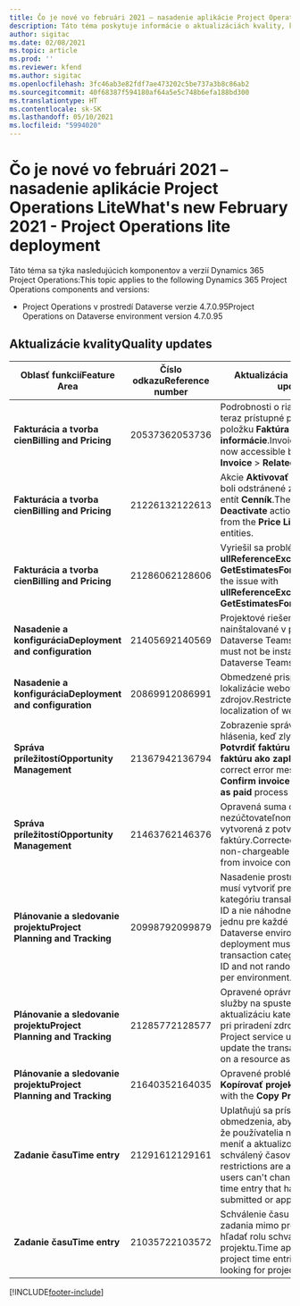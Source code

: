 ```yaml
---
title: Čo je nové vo februári 2021 – nasadenie aplikácie Project Operations Lite
description: Táto téma poskytuje informácie o aktualizáciách kvality, ktoré sú k dispozícii v nasadení Project Operations Lite, vydanie z februára 2021.
author: sigitac
ms.date: 02/08/2021
ms.topic: article
ms.prod: ''
ms.reviewer: kfend
ms.author: sigitac
ms.openlocfilehash: 3fc46ab3e82fdf7ae473202c5be737a3b8c86ab2
ms.sourcegitcommit: 40f68387f594180af64a5e5c748b6efa188bd300
ms.translationtype: HT
ms.contentlocale: sk-SK
ms.lasthandoff: 05/10/2021
ms.locfileid: "5994020"
---
```

# <a name="whats-new-february-2021---project-operations-lite-deployment"></a><span data-ttu-id="b7a7b-103">Čo je nové vo februári 2021 – nasadenie aplikácie Project Operations Lite</span><span class="sxs-lookup"><span data-stu-id="b7a7b-103">What's new February 2021 - Project Operations lite deployment</span></span>

<span data-ttu-id="b7a7b-104">Táto téma sa týka nasledujúcich komponentov a verzií Dynamics 365 Project Operations:</span><span class="sxs-lookup"><span data-stu-id="b7a7b-104">This topic applies to the following Dynamics 365 Project Operations components and versions:</span></span>

  - <span data-ttu-id="b7a7b-105">Project Operations v prostredí Dataverse verzie 4.7.0.95</span><span class="sxs-lookup"><span data-stu-id="b7a7b-105">Project Operations on Dataverse environment version 4.7.0.95</span></span>

## <a name="quality-updates"></a><span data-ttu-id="b7a7b-106">Aktualizácie kvality</span><span class="sxs-lookup"><span data-stu-id="b7a7b-106">Quality updates</span></span>

| <span data-ttu-id="b7a7b-107">**Oblasť funkcií**</span><span class="sxs-lookup"><span data-stu-id="b7a7b-107">**Feature Area**</span></span> | <span data-ttu-id="b7a7b-108">**Číslo odkazu**</span><span class="sxs-lookup"><span data-stu-id="b7a7b-108">**Reference number**</span></span> | <span data-ttu-id="b7a7b-109">**Aktualizácia kvality**</span><span class="sxs-lookup"><span data-stu-id="b7a7b-109">**Quality update**</span></span> |
| --- | --- | --- |
| <span data-ttu-id="b7a7b-110">**Fakturácia a tvorba cien**</span><span class="sxs-lookup"><span data-stu-id="b7a7b-110">**Billing and Pricing**</span></span> | <span data-ttu-id="b7a7b-111">2053736</span><span class="sxs-lookup"><span data-stu-id="b7a7b-111">2053736</span></span> | <span data-ttu-id="b7a7b-112">Podrobnosti o riadku faktúry sú teraz prístupné po prechode na položku **Faktúra** > **Súvisiace informácie**.</span><span class="sxs-lookup"><span data-stu-id="b7a7b-112">Invoice line details are now accessible by going to **Invoice** > **Related information**.</span></span> |
| <span data-ttu-id="b7a7b-113">**Fakturácia a tvorba cien**</span><span class="sxs-lookup"><span data-stu-id="b7a7b-113">**Billing and Pricing**</span></span> | <span data-ttu-id="b7a7b-114">2122613</span><span class="sxs-lookup"><span data-stu-id="b7a7b-114">2122613</span></span> | <span data-ttu-id="b7a7b-115">Akcie **Aktivovať** a **Deaktivovať** boli odstránené zo združovacích entít **Cenník**.</span><span class="sxs-lookup"><span data-stu-id="b7a7b-115">The **Activate** and **Deactivate** actions were removed from the **Price List** association entities.</span></span> |
| <span data-ttu-id="b7a7b-116">**Fakturácia a tvorba cien**</span><span class="sxs-lookup"><span data-stu-id="b7a7b-116">**Billing and Pricing**</span></span> | <span data-ttu-id="b7a7b-117">2128606</span><span class="sxs-lookup"><span data-stu-id="b7a7b-117">2128606</span></span> | <span data-ttu-id="b7a7b-118">Vyriešil sa problém s **ullReferenceException** v doplnku **GetEstimatesForProject**.</span><span class="sxs-lookup"><span data-stu-id="b7a7b-118">Resolved the issue with **ullReferenceException** in the **GetEstimatesForProject** plug-in.</span></span> |
| <span data-ttu-id="b7a7b-119">**Nasadenie a konfigurácia**</span><span class="sxs-lookup"><span data-stu-id="b7a7b-119">**Deployment and configuration**</span></span> | <span data-ttu-id="b7a7b-120">2140569</span><span class="sxs-lookup"><span data-stu-id="b7a7b-120">2140569</span></span> | <span data-ttu-id="b7a7b-121">Projektové riešenie nesmie byť nainštalované v prostrediach Dataverse Teams.</span><span class="sxs-lookup"><span data-stu-id="b7a7b-121">Project solution must not be installed in the Dataverse Teams environments.</span></span> |
| <span data-ttu-id="b7a7b-122">**Nasadenie a konfigurácia**</span><span class="sxs-lookup"><span data-stu-id="b7a7b-122">**Deployment and configuration**</span></span> | <span data-ttu-id="b7a7b-123">2086991</span><span class="sxs-lookup"><span data-stu-id="b7a7b-123">2086991</span></span> | <span data-ttu-id="b7a7b-124">Obmedzené prispôsobenie lokalizácie webových zdrojov.</span><span class="sxs-lookup"><span data-stu-id="b7a7b-124">Restricted customizing localization of web resources.</span></span> |
| <span data-ttu-id="b7a7b-125">**Správa príležitostí**</span><span class="sxs-lookup"><span data-stu-id="b7a7b-125">**Opportunity Management**</span></span> | <span data-ttu-id="b7a7b-126">2136794</span><span class="sxs-lookup"><span data-stu-id="b7a7b-126">2136794</span></span> | <span data-ttu-id="b7a7b-127">Zobrazenie správneho chybového hlásenia, keď zlyhá proces **Potvrdiť faktúru** alebo **Označiť faktúru ako zaplatenú**,</span><span class="sxs-lookup"><span data-stu-id="b7a7b-127">Display correct error message when **Confirm invoice** or **Mark invoice as paid** process fails,</span></span> |
| <span data-ttu-id="b7a7b-128">**Správa príležitostí**</span><span class="sxs-lookup"><span data-stu-id="b7a7b-128">**Opportunity Management**</span></span> | <span data-ttu-id="b7a7b-129">2146376</span><span class="sxs-lookup"><span data-stu-id="b7a7b-129">2146376</span></span> | <span data-ttu-id="b7a7b-130">Opravená suma dane v nezúčtovateľnom stave je vytvorená z potvrdenia faktúry.</span><span class="sxs-lookup"><span data-stu-id="b7a7b-130">Corrected tax amount in a non-chargeable actual is created from invoice confirmation.</span></span> |
| <span data-ttu-id="b7a7b-131">**Plánovanie a sledovanie projektu**</span><span class="sxs-lookup"><span data-stu-id="b7a7b-131">**Project Planning and Tracking**</span></span> | <span data-ttu-id="b7a7b-132">2099879</span><span class="sxs-lookup"><span data-stu-id="b7a7b-132">2099879</span></span> | <span data-ttu-id="b7a7b-133">Nasadenie prostredia Dataverse musí vytvoriť predvolenú kategóriu transakcií so statickým ID a nie náhodne vygenerovať jednu pre každé prostredie.</span><span class="sxs-lookup"><span data-stu-id="b7a7b-133">The Dataverse environment deployment must create a default transaction category with a static ID and not randomly generate one per environment.</span></span> |
| <span data-ttu-id="b7a7b-134">**Plánovanie a sledovanie projektu**</span><span class="sxs-lookup"><span data-stu-id="b7a7b-134">**Project Planning and Tracking**</span></span> | <span data-ttu-id="b7a7b-135">2128577</span><span class="sxs-lookup"><span data-stu-id="b7a7b-135">2128577</span></span> | <span data-ttu-id="b7a7b-136">Opravené oprávnenia používateľa služby na spustenie projektu na aktualizáciu kategórie transakcií pri priradení zdroja.</span><span class="sxs-lookup"><span data-stu-id="b7a7b-136">Fixed the Project service user privileges to update the transaction category on a resource assignment.</span></span> |
| <span data-ttu-id="b7a7b-137">**Plánovanie a sledovanie projektu**</span><span class="sxs-lookup"><span data-stu-id="b7a7b-137">**Project Planning and Tracking**</span></span> | <span data-ttu-id="b7a7b-138">2164035</span><span class="sxs-lookup"><span data-stu-id="b7a7b-138">2164035</span></span> | <span data-ttu-id="b7a7b-139">Opravené problémy s funkciou **Kopírovať projekt**.</span><span class="sxs-lookup"><span data-stu-id="b7a7b-139">Fixed issues with the **Copy Project** function.</span></span> |
| <span data-ttu-id="b7a7b-140">**Zadanie času**</span><span class="sxs-lookup"><span data-stu-id="b7a7b-140">**Time entry**</span></span> | <span data-ttu-id="b7a7b-141">2129161</span><span class="sxs-lookup"><span data-stu-id="b7a7b-141">2129161</span></span> | <span data-ttu-id="b7a7b-142">Uplatňujú sa prísnejšie obmedzenia, aby sa zabezpečilo, že používatelia nebudú môcť meniť a aktualizovať zadaný alebo schválený časový údaj.</span><span class="sxs-lookup"><span data-stu-id="b7a7b-142">Tighter restrictions are applied to ensure users can't change and update a time entry that has been submitted or approved.</span></span> |
| <span data-ttu-id="b7a7b-143">**Zadanie času**</span><span class="sxs-lookup"><span data-stu-id="b7a7b-143">**Time entry**</span></span> | <span data-ttu-id="b7a7b-144">2103572</span><span class="sxs-lookup"><span data-stu-id="b7a7b-144">2103572</span></span> | <span data-ttu-id="b7a7b-145">Schválenie času pre časové zadania mimo projektu nesmie hľadať rolu schvaľovateľa projektu.</span><span class="sxs-lookup"><span data-stu-id="b7a7b-145">Time approval for non-project time entries must not be looking for project approver role.</span></span> |


[!INCLUDE[footer-include](../../includes/footer-banner.md)]